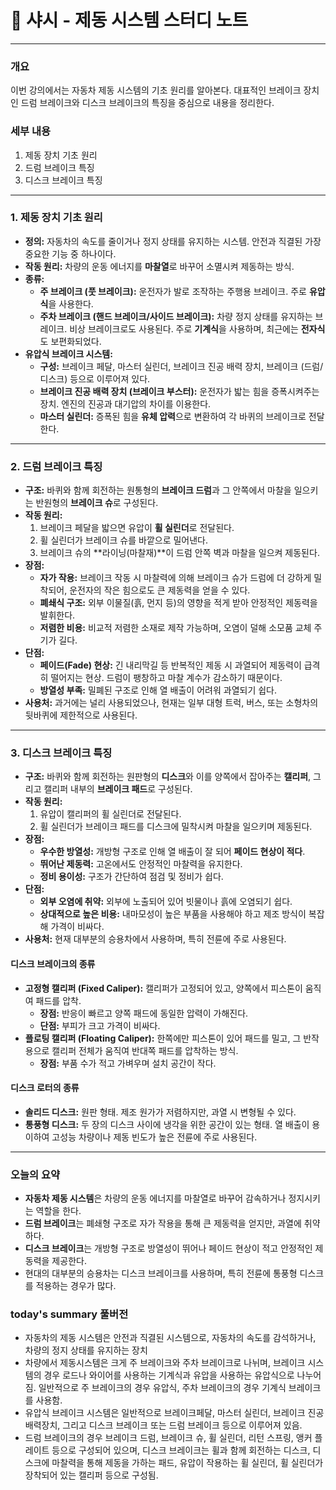 # 📝 샤시 - 제동 시스템 스터디 노트

---

### **개요**

이번 강의에서는 자동차 제동 시스템의 기초 원리를 알아본다. 대표적인 브레이크 장치인 드럼 브레이크와 디스크 브레이크의 특징을 중심으로 내용을 정리한다.

### **세부 내용**

1.  제동 장치 기초 원리
2.  드럼 브레이크 특징
3.  디스크 브레이크 특징

---

### **1. 제동 장치 기초 원리**

* **정의:** 자동차의 속도를 줄이거나 정지 상태를 유지하는 시스템. 안전과 직결된 가장 중요한 기능 중 하나이다.
* **작동 원리:** 차량의 운동 에너지를 **마찰열**로 바꾸어 소멸시켜 제동하는 방식.
* **종류:**
    * **주 브레이크 (풋 브레이크):** 운전자가 발로 조작하는 주행용 브레이크. 주로 **유압식**을 사용한다.
    * **주차 브레이크 (핸드 브레이크/사이드 브레이크):** 차량 정지 상태를 유지하는 브레이크. 비상 브레이크로도 사용된다. 주로 **기계식**을 사용하며, 최근에는 **전자식**도 보편화되었다.
* **유압식 브레이크 시스템:**
    * **구성:** 브레이크 페달, 마스터 실린더, 브레이크 진공 배력 장치, 브레이크 (드럼/디스크) 등으로 이루어져 있다.
    * **브레이크 진공 배력 장치 (브레이크 부스터):** 운전자가 밟는 힘을 증폭시켜주는 장치. 엔진의 진공과 대기압의 차이를 이용한다.
    * **마스터 실린더:** 증폭된 힘을 **유체 압력**으로 변환하여 각 바퀴의 브레이크로 전달한다.

---

### **2. 드럼 브레이크 특징**

* **구조:** 바퀴와 함께 회전하는 원통형의 **브레이크 드럼**과 그 안쪽에서 마찰을 일으키는 반원형의 **브레이크 슈**로 구성된다.
* **작동 원리:**
    1.  브레이크 페달을 밟으면 유압이 **휠 실린더**로 전달된다.
    2.  휠 실린더가 브레이크 슈를 바깥으로 밀어낸다.
    3.  브레이크 슈의 **라이닝(마찰재)**이 드럼 안쪽 벽과 마찰을 일으켜 제동된다.
* **장점:**
    * **자가 작용:** 브레이크 작동 시 마찰력에 의해 브레이크 슈가 드럼에 더 강하게 밀착되어, 운전자의 작은 힘으로도 큰 제동력을 얻을 수 있다.
    * **폐쇄식 구조:** 외부 이물질(흙, 먼지 등)의 영향을 적게 받아 안정적인 제동력을 발휘한다.
    * **저렴한 비용:** 비교적 저렴한 소재로 제작 가능하며, 오염이 덜해 소모품 교체 주기가 길다.
* **단점:**
    * **페이드(Fade) 현상:** 긴 내리막길 등 반복적인 제동 시 과열되어 제동력이 급격히 떨어지는 현상. 드럼이 팽창하고 마찰 계수가 감소하기 때문이다.
    * **방열성 부족:** 밀폐된 구조로 인해 열 배출이 어려워 과열되기 쉽다.
* **사용처:** 과거에는 널리 사용되었으나, 현재는 일부 대형 트럭, 버스, 또는 소형차의 뒷바퀴에 제한적으로 사용된다.

---

### **3. 디스크 브레이크 특징**

* **구조:** 바퀴와 함께 회전하는 원판형의 **디스크**와 이를 양쪽에서 잡아주는 **캘리퍼**, 그리고 캘리퍼 내부의 **브레이크 패드**로 구성된다.
* **작동 원리:**
    1.  유압이 캘리퍼의 휠 실린더로 전달된다.
    2.  휠 실린더가 브레이크 패드를 디스크에 밀착시켜 마찰을 일으키며 제동된다.
* **장점:**
    * **우수한 방열성:** 개방형 구조로 인해 열 배출이 잘 되어 **페이드 현상이 적다**.
    * **뛰어난 제동력:** 고온에서도 안정적인 마찰력을 유지한다.
    * **정비 용이성:** 구조가 간단하여 점검 및 정비가 쉽다.
* **단점:**
    * **외부 오염에 취약:** 외부에 노출되어 있어 빗물이나 흙에 오염되기 쉽다.
    * **상대적으로 높은 비용:** 내마모성이 높은 부품을 사용해야 하고 제조 방식이 복잡해 가격이 비싸다.
* **사용처:** 현재 대부분의 승용차에서 사용하며, 특히 전륜에 주로 사용된다.

#### **디스크 브레이크의 종류**

* **고정형 캘리퍼 (Fixed Caliper):** 캘리퍼가 고정되어 있고, 양쪽에서 피스톤이 움직여 패드를 압착.
    * **장점:** 반응이 빠르고 양쪽 패드에 동일한 압력이 가해진다.
    * **단점:** 부피가 크고 가격이 비싸다.
* **플로팅 캘리퍼 (Floating Caliper):** 한쪽에만 피스톤이 있어 패드를 밀고, 그 반작용으로 캘리퍼 전체가 움직여 반대쪽 패드를 압착하는 방식.
    * **장점:** 부품 수가 적고 가벼우며 설치 공간이 작다.

#### **디스크 로터의 종류**

* **솔리드 디스크:** 원판 형태. 제조 원가가 저렴하지만, 과열 시 변형될 수 있다.
* **통풍형 디스크:** 두 장의 디스크 사이에 냉각을 위한 공간이 있는 형태. 열 배출이 용이하여 고성능 차량이나 제동 빈도가 높은 전륜에 주로 사용된다.

---

### **오늘의 요약**

* **자동차 제동 시스템**은 차량의 운동 에너지를 마찰열로 바꾸어 감속하거나 정지시키는 역할을 한다.
* **드럼 브레이크**는 폐쇄형 구조로 자가 작용을 통해 큰 제동력을 얻지만, 과열에 취약하다.
* **디스크 브레이크**는 개방형 구조로 방열성이 뛰어나 페이드 현상이 적고 안정적인 제동력을 제공한다.
* 현대의 대부분의 승용차는 디스크 브레이크를 사용하며, 특히 전륜에 통풍형 디스크를 적용하는 경우가 많다.

### today's summary 풀버전
* 자동차의 제동 시스템은 안전과 직결된 시스템으로, 자동차의 속도를 감석하거나, 차량의 정지 상태를 유지하는 장치
* 차량에서 제동시스템은 크게 주 브레이크와 주차 브레이크로 나뉘며, 브레이크 시스템의 경우 로드나 와이어를 사용하는 기계식과 유압을 사용하는 유압식으로 나누어짐. 일반적으로 주 브레이크의 경우 유압식, 주차 브레이크의 경우 기계식 브레이크를 사용함.
* 유압식 브레이크 시스템은 일반적으로 브레이크페달, 마스터 실린더, 브레이크 진공배력장치, 그리고 디스크 브레이크 또는 드럼 브레이크 등으로 이루어져 있음.
* 드럼 브레이크의 경우 브레이크 드럼, 브레이크 슈, 휠 실린더, 리턴 스프링, 앵커 플레이트 등으로 구성되어 있으며, 디스크 브레이크는 휠과 함께 회전하는 디스크, 디스크에 마찰력을 통해 제동을 가하는 패드, 유압이 작용하는 휠 실린더, 휠 실린더가 장착되어 있는 캘리퍼 등으로 구성됨.